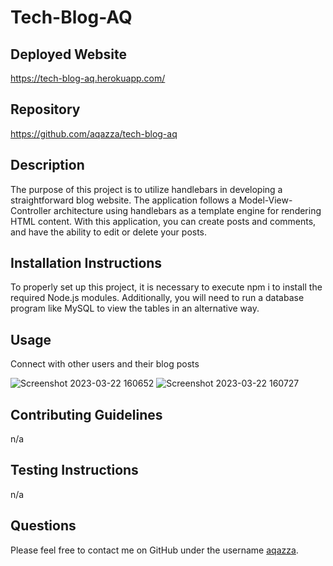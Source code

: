 # Tech-Blog-AQ

## Deployed Website
https://tech-blog-aq.herokuapp.com/

## Repository
https://github.com/aqazza/tech-blog-aq

## Description

The purpose of this project is to utilize handlebars in developing a straightforward blog website. The application follows a Model-View-Controller architecture using handlebars as a template engine for rendering HTML content. With this application, you can create posts and comments, and have the ability to edit or delete your posts.

## Installation Instructions
To properly set up this project, it is necessary to execute npm i to install the required Node.js modules. Additionally, you will need to run a database program like MySQL to view the tables in an alternative way.
## Usage
Connect with other users and their blog posts

![Screenshot 2023-03-22 160652](https://user-images.githubusercontent.com/113326978/227058594-8977f864-0a89-444e-a357-35a1bb0401e1.png)
![Screenshot 2023-03-22 160727](https://user-images.githubusercontent.com/113326978/227058601-56b26a1f-71f3-40e9-8191-4836b82a84f5.png)

## Contributing Guidelines
n/a
## Testing Instructions
n/a
## Questions
Please feel free to contact me on GitHub under the username [aqazza](https://github.com/aqazza).



